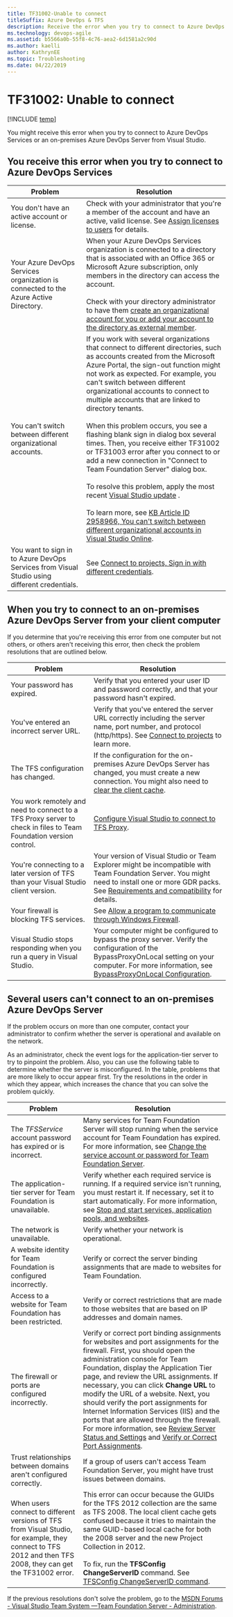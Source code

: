 ```yaml
---
title: TF31002-Unable to connect  
titleSuffix: Azure DevOps & TFS 
description: Receive the error when you try to connect to Azure DevOps Services or an on-premises Azure DevOps Server.
ms.technology: devops-agile
ms.assetid: b5566a0b-55f8-4c76-aea2-6d1581a2c90d
ms.author: kaelli
author: KathrynEE
ms.topic: Troubleshooting
ms.date: 04/22/2019
---
```

# TF31002: Unable to connect

[!INCLUDE [temp](../../includes/version-vsts-tfs-all-versions.md)]

You might receive this error when you try to connect to Azure DevOps Services or an on-premises Azure DevOps Server from Visual Studio.  
  
## You receive this error when you try to connect to Azure DevOps Services   
  
|Problem|Resolution|  
|-------------|----------------|  
|You don't have an active account or license.|Check with your administrator that you're a member of the account and have an active, valid license. See [Assign licenses to users](../../organizations/accounts/add-organization-users.md) for details.| 
|Your Azure DevOps Services organization is connected to the Azure Active Directory.|When your Azure DevOps Services organization is connected to a directory that is associated with an Office 365 or Microsoft Azure subscription, only members in the directory can access the account.<br /><br /> Check with your directory administrator to have them [create an organizational account for you or add your account to the directory as external member](/azure/active-directory/active-directory-create-users).|  
|You can't switch between different organizational accounts.|If you work with several organizations that connect to different directories, such as accounts created from the Microsoft Azure Portal, the sign-out function might not work as expected. For example, you can't switch between different organizational accounts to connect to multiple accounts that are linked to directory tenants.<br /><br /> When this problem occurs, you see a flashing blank sign in dialog box several times. Then, you receive either TF31002 or TF31003 error after you connect to or add a new connection in "Connect to Team Foundation Server" dialog box.<br /><br /> To resolve this problem, apply the most recent [Visual Studio update](https://visualstudio.microsoft.com/downloads) .<br /><br /> To learn more, see [KB Article ID 2958966, You can't switch between different organizational accounts in Visual Studio Online](https://support.microsoft.com/help/2958966/you-can-t-switch-between-different-organizational-accounts-in-visual-studio-online).|  
|You want to sign in to Azure DevOps Services from Visual Studio using different credentials.|See [Connect to projects, Sign in with different credentials](../../organizations/projects/connect-to-projects.md).|  
  
## When you try to connect to an on-premises Azure DevOps Server from your client computer  
  
 If you determine that you're receiving this error from one computer but not others, or others aren't receiving this error, then check the problem resolutions that are outlined below.  
  
|Problem|Resolution|  
|-------------|----------------|  
|Your password has expired.|Verify that you entered your user ID and password correctly, and that your password hasn't expired.|  
|You've entered an incorrect server URL.|Verify that you've entered the server URL correctly including the server name, port number, and protocol (http/https). See [Connect to projects](../../organizations/projects/connect-to-projects.md) to learn more.|  
|The TFS configuration has changed.|If the configuration for the on-premises Azure DevOps Server has changed, you must create a new connection. You might also need to [clear the client cache](../../organizations/projects/connect-to-projects.md).|  
|You work remotely and need to connect to a TFS Proxy server to check in files to Team Foundation version control.| [Configure Visual Studio to connect to TFS Proxy](../../organizations/projects/connect-to-projects.md).|  
|You're connecting to a later version of TFS than your Visual Studio client version.|Your version of Visual Studio or Team Explorer might be incompatible with Team Foundation Server. You might need to install one or more GDR packs. See [Requirements and compatibility](/azure/devops/server/requirements) for details.|  
|Your firewall is blocking TFS services.|See [Allow a program to communicate through Windows Firewall](https://technet.microsoft.com/library/cc766312.aspx).|  
|Visual Studio stops responding when you run a query in Visual Studio.|Your computer might be configured to bypass the proxy server. Verify the configuration of the BypassProxyOnLocal setting on your computer. For more information, see [BypassProxyOnLocal Configuration](https://msdn.microsoft.com/library/ee248646.aspx).|  
  
## Several users can't connect to an on-premises Azure DevOps Server 
  
 If the problem occurs on more than one computer, contact your administrator to confirm whether the server is operational and available on the network.  
  
 As an administrator, check the event logs for the application-tier server to try to pinpoint the problem. Also, you can use the following table to determine whether the server is misconfigured. In the table, problems that are more likely to occur appear first. Try the resolutions in the order in which they appear, which increases the chance that you can solve the problem quickly.  
  
|Problem|Resolution|
|-------------|----------------|
|The *TFSService* account password has expired or is incorrect.|Many services for Team Foundation Server will stop running when the service account for Team Foundation has expired. For more information, see [Change the service account or password for Team Foundation Server](/azure/devops/server/admin/change-service-account-password).|  
|The application-tier server for Team Foundation is unavailable.|Verify whether each required service is running. If a required service isn't running, you must restart it. If necessary, set it to start automatically. For more information, see [Stop and start services, application pools, and websites](/azure/devops/server/admin/stop-start-services-pools).|  
|The network is unavailable.|Verify whether your network is operational.|  
|A website identity for Team Foundation is configured incorrectly.|Verify or correct the server binding assignments that are made to websites for Team Foundation. |
|Access to a website for Team Foundation has been restricted.|Verify or correct restrictions that are made to those websites that are based on IP addresses and domain names. |  
|The firewall or ports are configured incorrectly.|Verify or correct port binding assignments for websites and port assignments for the firewall. First, you should open the administration console for Team Foundation, display the Application Tier page, and review the URL assignments. If necessary, you can click **Change URL** to modify the URL of a website. Next, you should verify the port assignments for Internet Information Services (IIS) and the ports that are allowed through the firewall. For more information, see [Review Server Status and Settings](/azure/devops/server/admin/stop-start-services-pools) and [Verify or Correct Port Assignments](/azure/devops/server/architecture/required-ports).|  
|Trust relationships between domains aren't configured correctly.|If a group of users can't access Team Foundation Server, you might have trust issues between domains.|  
|When users connect to different versions of TFS from Visual Studio, for example, they connect to TFS 2012 and then TFS 2008, they can get the TF31002 error.|This error can occur because the GUIDs for the TFS 2012 collection are the same as TFS 2008. The local client cache gets confused because it tries to maintain the same GUID-based local cache for both the 2008 server and the new Project Collection in 2012.<br /><br /> To fix, run the **TFSConfig ChangeServerID** command. See [TFSConfig ChangeServerID command](/azure/devops/server/command-line/tfsconfig-cmd#changeserverid).|  
  
 If the previous resolutions don't solve the problem, go to the [MSDN Forums - Visual Studio Team System &mdash;Team Foundation Server - Administration](https://go.microsoft.com/fwlink/?LinkId=54490).